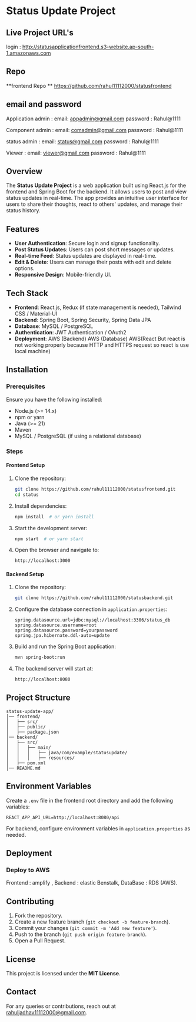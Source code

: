 # Status Update Project
## Live Project URL's
login : http://statusapplicationfrontend.s3-website.ap-south-1.amazonaws.com

## Repo
**frontend Repo ** https://github.com/rahul11112000/statusfrontend
## email and password
Application admin : email: appadmin@gmail.com      password : Rahul@1111

Component admin :   email: comadmin@gmail.com      password : Rahul@1111

status admin :      email: status@gmail.com      password : Rahul@1111

Viewer :            email: viewer@gmail.com      password : Rahul@1111

## Overview
The **Status Update Project** is a web application built using React.js for the frontend and Spring Boot for the backend. It allows users to post and view status updates in real-time. The app provides an intuitive user interface for users to share their thoughts, react to others' updates, and manage their status history.

## Features
- **User Authentication**: Secure login and signup functionality.
- **Post Status Updates**: Users can post short messages or updates.
- **Real-time Feed**: Status updates are displayed in real-time.
- **Edit & Delete**: Users can manage their posts with edit and delete options.
- **Responsive Design**: Mobile-friendly UI.

## Tech Stack
- **Frontend**: React.js, Redux (if state management is needed), Tailwind CSS / Material-UI
- **Backend**: Spring Boot, Spring Security, Spring Data JPA
- **Database**: MySQL / PostgreSQL
- **Authentication**: JWT Authentication / OAuth2
- **Deployment**: AWS (Backend)   AWS (Database)  AWS(React But react is not working properly because HTTP and HTTPS request so react is use local machine)


## Installation
### Prerequisites
Ensure you have the following installed:
- Node.js (>= 14.x)
- npm or yarn
- Java (>= 21)
- Maven
- MySQL / PostgreSQL (if using a relational database)

### Steps
#### Frontend Setup
1. Clone the repository:
   ```sh
   git clone https://github.com/rahul11112000/statusfrontend.git
   cd status
   ```
2. Install dependencies:
   ```sh
   npm install  # or yarn install
   ```
3. Start the development server:
   ```sh
   npm start  # or yarn start
   ```
4. Open the browser and navigate to:
   ```sh
   http://localhost:3000
   ```

#### Backend Setup
1. Clone the repository:
   ```sh
   git clone https://github.com/rahul11112000/statusbackend.git
   ```
2. Configure the database connection in `application.properties`:
   ```properties
   spring.datasource.url=jdbc:mysql://localhost:3306/status_db
   spring.datasource.username=root
   spring.datasource.password=yourpassword
   spring.jpa.hibernate.ddl-auto=update
   ```
3. Build and run the Spring Boot application:
   ```sh
   mvn spring-boot:run
   ```
4. The backend server will start at:
   ```sh
   http://localhost:8080
   ```

## Project Structure
```
status-update-app/
│── frontend/
│   ├── src/
│   ├── public/
│   ├── package.json
│── backend/
│   ├── src/
│   │   ├── main/
│   │   │   ├── java/com/example/statusupdate/
│   │   │   ├── resources/
│   ├── pom.xml
│── README.md
```

## Environment Variables
Create a `.env` file in the frontend root directory and add the following variables:
```
REACT_APP_API_URL=http://localhost:8080/api
```
For backend, configure environment variables in `application.properties` as needed.

## Deployment
### Deploy to AWS 
Frontend : amplify ,
Backend : elastic Benstalk,
DataBase : RDS (AWS).



## Contributing
1. Fork the repository.
2. Create a new feature branch (`git checkout -b feature-branch`).
3. Commit your changes (`git commit -m 'Add new feature'`).
4. Push to the branch (`git push origin feature-branch`).
5. Open a Pull Request.

## License
This project is licensed under the **MIT License**.

## Contact
For any queries or contributions, reach out at rahuljadhav11112000@gmail.com.


